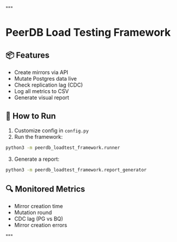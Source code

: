 """
# PeerDB Load Testing Framework

## 📦 Features
- Create mirrors via API
- Mutate Postgres data live
- Check replication lag (CDC)
- Log all metrics to CSV
- Generate visual report

## 🚀 How to Run

1. Customize config in `config.py`
2. Run the framework:
```bash
python3 -m peerdb_loadtest_framework.runner
```
3. Generate a report:
```bash
python3 -m peerdb_loadtest_framework.report_generator
```

## 🔍 Monitored Metrics
- Mirror creation time
- Mutation round
- CDC lag (PG vs BQ)
- Mirror creation errors

"""